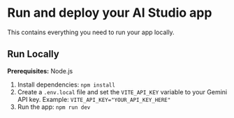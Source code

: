 # Run and deploy your AI Studio app

This contains everything you need to run your app locally.

## Run Locally

**Prerequisites:**  Node.js


1. Install dependencies:
   `npm install`
2. Create a `.env.local` file and set the `VITE_API_KEY` variable to your Gemini API key.
   Example: `VITE_API_KEY="YOUR_API_KEY_HERE"`
3. Run the app:
   `npm run dev`